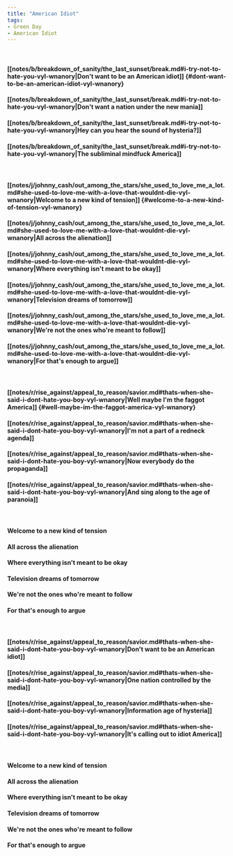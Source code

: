 ```yaml
---
title: "American Idiot"
tags:
- Green Day
- American Idiot
---
```

&nbsp;
#### [[notes/b/breakdown_of_sanity/the_last_sunset/break.md#i-try-not-to-hate-you-vyl-wnanory|Don't want to be an American idiot]] {#dont-want-to-be-an-american-idiot-vyl-wnanory}
#### [[notes/b/breakdown_of_sanity/the_last_sunset/break.md#i-try-not-to-hate-you-vyl-wnanory|Don't want a nation under the new mania]]
#### [[notes/b/breakdown_of_sanity/the_last_sunset/break.md#i-try-not-to-hate-you-vyl-wnanory|Hey can you hear the sound of hysteria?]]
#### [[notes/b/breakdown_of_sanity/the_last_sunset/break.md#i-try-not-to-hate-you-vyl-wnanory|The subliminal mindfuck America]]
&nbsp;
#### [[notes/j/johnny_cash/out_among_the_stars/she_used_to_love_me_a_lot.md#she-used-to-love-me-with-a-love-that-wouldnt-die-vyl-wnanory|Welcome to a new kind of tension]] {#welcome-to-a-new-kind-of-tension-vyl-wnanory}
#### [[notes/j/johnny_cash/out_among_the_stars/she_used_to_love_me_a_lot.md#she-used-to-love-me-with-a-love-that-wouldnt-die-vyl-wnanory|All across the alienation]]
#### [[notes/j/johnny_cash/out_among_the_stars/she_used_to_love_me_a_lot.md#she-used-to-love-me-with-a-love-that-wouldnt-die-vyl-wnanory|Where everything isn't meant to be okay]]
#### [[notes/j/johnny_cash/out_among_the_stars/she_used_to_love_me_a_lot.md#she-used-to-love-me-with-a-love-that-wouldnt-die-vyl-wnanory|Television dreams of tomorrow]]
#### [[notes/j/johnny_cash/out_among_the_stars/she_used_to_love_me_a_lot.md#she-used-to-love-me-with-a-love-that-wouldnt-die-vyl-wnanory|We're not the ones who're meant to follow]]
#### [[notes/j/johnny_cash/out_among_the_stars/she_used_to_love_me_a_lot.md#she-used-to-love-me-with-a-love-that-wouldnt-die-vyl-wnanory|For that's enough to argue]]
&nbsp;
#### [[notes/r/rise_against/appeal_to_reason/savior.md#thats-when-she-said-i-dont-hate-you-boy-vyl-wnanory|Well maybe I'm the faggot America]] {#well-maybe-im-the-faggot-america-vyl-wnanory}
#### [[notes/r/rise_against/appeal_to_reason/savior.md#thats-when-she-said-i-dont-hate-you-boy-vyl-wnanory|I'm not a part of a redneck agenda]]
#### [[notes/r/rise_against/appeal_to_reason/savior.md#thats-when-she-said-i-dont-hate-you-boy-vyl-wnanory|Now everybody do the propaganda]]
#### [[notes/r/rise_against/appeal_to_reason/savior.md#thats-when-she-said-i-dont-hate-you-boy-vyl-wnanory|And sing along to the age of paranoia]]
&nbsp;
#### Welcome to a new kind of tension
#### All across the alienation
#### Where everything isn't meant to be okay
#### Television dreams of tomorrow
#### We're not the ones who're meant to follow
#### For that's enough to argue
&nbsp;
#### [[notes/r/rise_against/appeal_to_reason/savior.md#thats-when-she-said-i-dont-hate-you-boy-vyl-wnanory|Don't want to be an American idiot]]
#### [[notes/r/rise_against/appeal_to_reason/savior.md#thats-when-she-said-i-dont-hate-you-boy-vyl-wnanory|One nation controlled by the media]]
#### [[notes/r/rise_against/appeal_to_reason/savior.md#thats-when-she-said-i-dont-hate-you-boy-vyl-wnanory|Information age of hysteria]]
#### [[notes/r/rise_against/appeal_to_reason/savior.md#thats-when-she-said-i-dont-hate-you-boy-vyl-wnanory|It's calling out to idiot America]]
&nbsp;
#### Welcome to a new kind of tension
#### All across the alienation
#### Where everything isn't meant to be okay
#### Television dreams of tomorrow
#### We're not the ones who're meant to follow
#### For that's enough to argue
